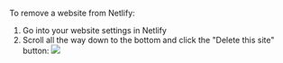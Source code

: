 To remove a website from Netlify:

1. Go into your website settings in Netlify
1. Scroll all the way down to the bottom and click the "Delete this site" button:	![](https://smarterlabs.notion.site/image/https%3A%2F%2Fs3-us-west-2.amazonaws.com%2Fsecure.notion-static.com%2Fed6e3f27-e5ba-4ca6-a2aa-6d8bcc0555c6%2FScreen_Shot_2021-07-19_at_12.44.51_PM.png?table=block&id=05050de4-d6ee-474c-be8c-009521190a56&spaceId=2089b25c-d262-479d-a1ff-9c3871a1c564)